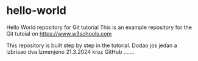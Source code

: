# hello-world
Hello World repository for Git tutorial
This is an example repository for the Git tutoial on https://www.w3schools.com

This repository is built step by step in the tutorial.
Dodao jos jedan a izbrisao dva 
Izmenjeno 21.3.2024 kroz GitHub .......
